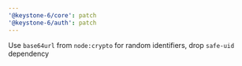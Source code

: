 ```yaml
---
'@keystone-6/core': patch
'@keystone-6/auth': patch
---
```


Use `base64url` from `node:crypto` for random identifiers, drop `safe-uid` dependency
